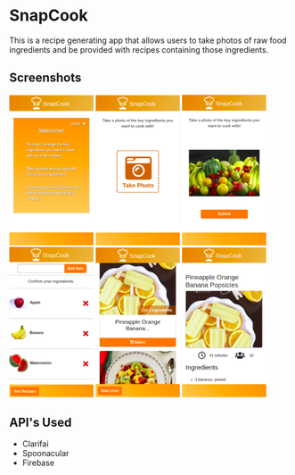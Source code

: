 # SnapCook

This is a recipe generating app that allows users to take photos of raw food ingredients and be provided with recipes containing those ingredients.

## Screenshots

<div>
 <span style="max-width:30%; display:inline-block">
 	<img src="snapcook1.png" alt="Instructions of the Home Page" style="max-width:100%;">
 	</span>
 <span style="max-width:30%; display:inline-block">
 	<img src="snapcook2.png" alt="Instructions of the Home Page" style="max-width:100%;">
 	</span>
 <span style="max-width:30%; display:inline-block">
 	<img src="snapcook3.png" alt="Instructions of the Home Page" style="max-width:100%;">
 	</span>
</div>

<div>
 <span style="max-width:30%; display:inline-block">
 	<img src="snapcook4.png" alt="Instructions of the Home Page" style="max-width:100%;">
 	</span>
 <span style="max-width:30%; display:inline-block">
 	<img src="snapcook5.png" alt="Instructions of the Home Page" style="max-width:100%;">
 	</span>
 <span style="max-width:30%; display:inline-block">
 	<img src="snapcook6.png" alt="Instructions of the Home Page" style="max-width:100%;">
 	</span>
</div>



  
## API's Used

- Clarifai
- Spoonacular
- Firebase
